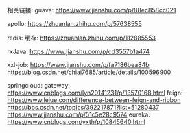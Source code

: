 相关链接:
guava:
	https://www.jianshu.com/p/88ec858cc021

apollo:
	https://zhuanlan.zhihu.com/p/57638555

redis:
	缓存:
		https://zhuanlan.zhihu.com/p/112885553

rxJava:
	https://www.jianshu.com/p/cd3557b1a474

xxl-job:
	https://www.jianshu.com/p/fa7186bea84b
	https://blog.csdn.net/chiai7685/article/details/100596900

springcloud:
	gateway:
		https://www.cnblogs.com/lyn20141231/p/13570168.html
	feign:
		https://www.leiue.com/difference-between-feign-and-ribbon
		https://bbs.csdn.net/topics/392217871?list=51280437
		https://www.jianshu.com/p/51c5e28c9574
	eureka:
		https://www.cnblogs.com/yxth/p/10845640.html